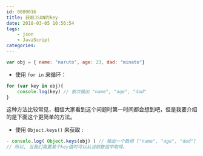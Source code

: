 ```yaml
---
id: 0809016
title: 获取JSON的key
date: 2018-03-05 10:56:54
tags:
    - json
    - JavaScript
categories:
---
```


```javascript
var obj = { name: "naruto", age: 23, dad: "minato"}

```
- 使用 `for in` 来循环：

```javascript
for (var key in obj){
    console.log(key) // 依次输出 "name", "age", "dad"
}
```
这种方法比较常见，相信大家看到这个问题时第一时间都会想到吧，但是我要介绍的是下面这个更简单的方法。
- 使用 `Object.keys()` 来获取 :

```javascript
- console.log( Object.keys(obj) ) // 输出一个数组 ["name", "age", "dad"]
// 所以, 当我们需要某个key值时可以从当前数组中取得。
```
